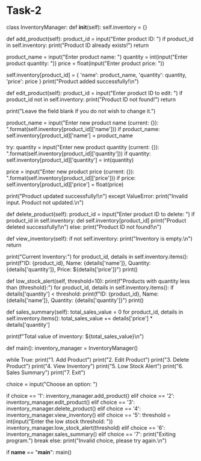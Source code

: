 # Task-2
class InventoryManager:
    def __init__(self):
        self.inventory = {}

   def add_product(self):
        product_id = input("Enter product ID: ")
        if product_id in self.inventory:
            print("Product ID already exists!")
            return
        
  product_name = input("Enter product name: ")
        quantity = int(input("Enter product quantity: "))
        price = float(input("Enter product price: "))
        
  self.inventory[product_id] = {
            'name': product_name,
            'quantity': quantity,
            'price': price
        }
        print("Product added successfully!\n")

  def edit_product(self):
        product_id = input("Enter product ID to edit: ")
        if product_id not in self.inventory:
            print("Product ID not found!")
            return
        
   print("Leave the field blank if you do not wish to change it.")
        
  product_name = input("Enter new product name (current: {}): ".format(self.inventory[product_id]['name']))
        if product_name:
            self.inventory[product_id]['name'] = product_name
        
  try:
            quantity = input("Enter new product quantity (current: {}): ".format(self.inventory[product_id]['quantity']))
            if quantity:
                self.inventory[product_id]['quantity'] = int(quantity)
            
   price = input("Enter new product price (current: {}): ".format(self.inventory[product_id]['price']))
            if price:
                self.inventory[product_id]['price'] = float(price)
            
  print("Product updated successfully!\n")
        except ValueError:
            print("Invalid input. Product not updated.\n")

   def delete_product(self):
        product_id = input("Enter product ID to delete: ")
        if product_id in self.inventory:
            del self.inventory[product_id]
            print("Product deleted successfully!\n")
        else:
            print("Product ID not found!\n")

  def view_inventory(self):
        if not self.inventory:
            print("Inventory is empty.\n")
            return
        
   print("Current Inventory:")
        for product_id, details in self.inventory.items():
            print(f"ID: {product_id}, Name: {details['name']}, Quantity: {details['quantity']}, Price: ${details['price']}")
        print()

  def low_stock_alert(self, threshold=10):
        print(f"Products with quantity less than {threshold}:")
        for product_id, details in self.inventory.items():
            if details['quantity'] < threshold:
                print(f"ID: {product_id}, Name: {details['name']}, Quantity: {details['quantity']}")
        print()

  def sales_summary(self):
        total_sales_value = 0
        for product_id, details in self.inventory.items():
            total_sales_value += details['price'] * details['quantity']
        
   print(f"Total value of inventory: ${total_sales_value}\n")

def main():
    inventory_manager = InventoryManager()

  while True:
        print("1. Add Product")
        print("2. Edit Product")
        print("3. Delete Product")
        print("4. View Inventory")
        print("5. Low Stock Alert")
        print("6. Sales Summary")
        print("7. Exit")

  choice = input("Choose an option: ")

  if choice == '1':
            inventory_manager.add_product()
        elif choice == '2':
            inventory_manager.edit_product()
        elif choice == '3':
            inventory_manager.delete_product()
        elif choice == '4':
            inventory_manager.view_inventory()
        elif choice == '5':
            threshold = int(input("Enter the low stock threshold: "))
            inventory_manager.low_stock_alert(threshold)
        elif choice == '6':
            inventory_manager.sales_summary()
        elif choice == '7':
            print("Exiting program.")
            break
        else:
            print("Invalid choice, please try again.\n")

if __name__ == "__main__":
    main()
